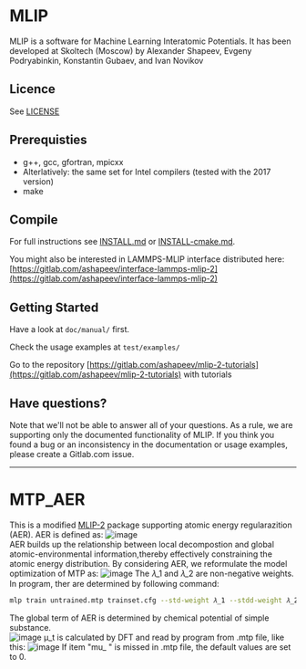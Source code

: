 # MLIP

MLIP is a software for Machine Learning Interatomic Potentials.
It has been developed at Skoltech (Moscow) by
Alexander Shapeev, Evgeny Podryabinkin, Konstantin Gubaev, and Ivan Novikov

## Licence
See [LICENSE](LICENSE)

## Prerequisties
* g++, gcc, gfortran, mpicxx
* Alterlatively: the same set for Intel compilers (tested with the 2017 version)
* make

## Compile
For full instructions see [INSTALL.md](INSTALL.md) or [INSTALL-cmake.md](INSTALL-cmake.md).

You might also be interested in LAMMPS-MLIP interface distributed here:
[https://gitlab.com/ashapeev/interface-lammps-mlip-2](https://gitlab.com/ashapeev/interface-lammps-mlip-2)


## Getting Started

Have a look at `doc/manual/` first.

Check the usage examples at `test/examples/`

Go to the repository [https://gitlab.com/ashapeev/mlip-2-tutorials](https://gitlab.com/ashapeev/mlip-2-tutorials) with tutorials

## Have questions?

Note that we'll not be able to answer all of your questions.
As a rule, we are supporting only the documented functionality of MLIP.
If you think you found a bug or an inconsistency in the documentation or usage examples,
please create a Gitlab.com issue.  

-----------------------------------------------------------------------------------
# MTP_AER
This is a modified [MLIP-2](https://gitlab.com/ashapeev/mlip-2/-/tree/master?ref_type=heads) package supporting atomic energy regularazition (AER).
AER is defined as:
![image](https://github.com/user-attachments/assets/a2d3a5d2-f6be-471a-a55c-dfa4c6632a19)  
AER builds up the relationship between local decompostion and global atomic-environmental information,thereby effectively constraining the atomic energy distribution. By considering AER, we reformulate the model optimization of MTP as: 
![image](https://github.com/user-attachments/assets/36616404-0fb6-4b24-b880-44ce747651e9)
The 𝜆_1 and 𝜆_2 are non-negative weights. In program, ther are determined by following command:
```bash
mlp train untrained.mtp trainset.cfg --std-weight 𝜆_1 --stdd-weight 𝜆_2 ...
```
The global term of AER is determined by chemical potential of simple substance.    
![image](https://github.com/user-attachments/assets/4beb1170-7af2-4c03-8571-1d8448d42408)
μ_t is calculated by DFT and read by program from .mtp file, like this:
![image](https://github.com/user-attachments/assets/ab84bdcc-019f-44c2-b142-12cfe26d1484)
If item "mu_ " is missed in .mtp file, the default values are set to 0.
